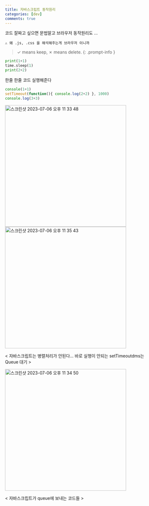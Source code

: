 ```yaml
---
title: 자바스크립트 동작원리
categories: [dev]
comments: true
---
```


코드 잘짜고 싶으면 문법말고 브라우저 동작원리도 ...

`⚠️ 왜 .js, .css 을 해석해주는게 브라우저 이니까`

> ✓ means keep, ✗ means delete.
> {: .prompt-info }

```python.py
print(1+1)
time.sleep(1)
print(2+2)
```

한줄 한줄 코드 실행해준다

```.js
console(1+1)
setTimeout(function(){ console.log(2+2) }, 1000)
console.log(3+3)
```

<img width="400" alt="스크린샷 2023-07-06 오후 11 33 48" src="https://github.com/leesanghoon94/leesanghoon94.github.io/assets/127801771/403f3bf4-2c11-465d-bb4c-89f8322204ae">

<img width="400" alt="스크린샷 2023-07-06 오후 11 35 43" src="https://github.com/leesanghoon94/leesanghoon94.github.io/assets/127801771/4b7bed8b-c78d-4ec1-a982-ed2f9372e049">  
 
  < 자바스크립트는 병렬처리가 안된다...
바로 실행이 안되는 
setTimeoutdms는 Queue 대기 >

<img width="400" alt="스크린샷 2023-07-06 오후 11 34 50" src="https://github.com/leesanghoon94/leesanghoon94.github.io/assets/127801771/fd4eaa6e-1644-4a53-97ff-d503945ac91f">

< 자바스크립트가 queue에 보내는 코드들 >
